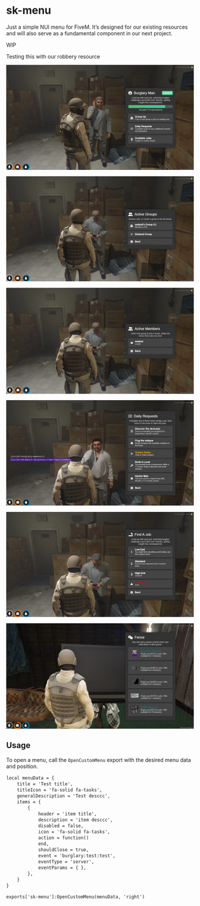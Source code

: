 # sk-menu

Just a simple NUI menu for FiveM. It’s designed for our existing resources and will also serve as a fundamental component in our next project.

WIP

Testing this with our robbery resource

![alt text](image-5.png)

![alt text](image-7.png)

![alt text](image-8.png)

![alt text](image-9.png)

![alt text](image-10.png)

![alt text](image-4.png)

## Usage
To open a menu, call the `OpenCustomMenu` export with the desired menu data and position.

```
local menuData = {
    title = 'Test title',
    titleIcon = 'fa-solid fa-tasks',
    generalDescription = 'Test desccc',
    items = {
        {
            header = 'item title',
            description = 'item desccc',
            disabled = false,
            icon = 'fa-solid fa-tasks',
            action = function()
            end,
            shouldClose = true,
            event = 'burglary:test:test',
            eventType = 'server',
            eventParams = { },
        },
    }
}
```

```
exports['sk-menu']:OpenCustomMenu(menuData, 'right')
```
